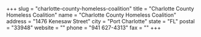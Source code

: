 +++
slug = "charlotte-county-homeless-coalition"
title = "Charlotte County Homeless Coalition"
name = "Charlotte County Homeless Coalition"
address = "1476 Kenesaw Street"
city = "Port Charlotte"
state = "FL"
postal = "33948"
website = ""
phone = "941 627-4313"
fax = ""
+++
